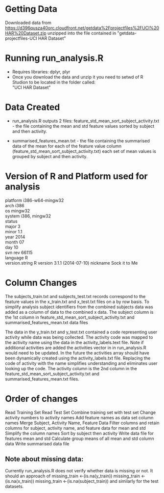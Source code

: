 Getting Data
============
Downloaded data from https://d396qusza40orc.cloudfront.net/getdata%2Fprojectfiles%2FUCI%20HAR%20Dataset.zip
unzipped into the file contained in "getdata-projectfiles-UCI HAR Dataset"

Running run_analysis.R
======================
* Requires libraries: dplyr, plyr
* Once you download the data and unzip it you need to setwd of R Studion to be located in the folder called:  
"UCI HAR Dataset"

Data Created
============
* run_analysis.R outputs 2 files:
feature_std_mean_sort_subject_activity.txt - the file containing the mean and std feature values sorted by subject and then activity.

* summarised_features_mean.txt - the file containing the summarised data of the mean for each of the feature value column (feature_std_mean_sort_subject_activity.txt) each set of mean values is grouped by subject and then activity.

Version of R and Platform used for  analysis
=====================================
platform       i386-w64-mingw32            
arch           i386                        
os             mingw32                     
system         i386, mingw32               
status                                     
major          3                           
minor          1.1                         
year           2014                        
month          07                          
day            10                          
svn rev        66115                       
language       R                           
version.string R version 3.1.1 (2014-07-10)
nickname       Sock it to Me               

Column Changes
==============
The subjects_train.txt and subjects_test.txt records correspond to the feature values in the x_train.txt and x_test.txt files on a by row basis.  To simplify analysis subject identifiers from the combined subjects data was added as a column of data to the combined x data. The subject column is the 1st column in feature_std_mean_sort_subject_activity.txt and summarised_features_mean.txt data files

The data in the y_train.txt and y_test.txt contained a code representing user activity while data was being collected.  The activity code was mapped to the activity name using the data in the activity_labels.text file.  Note if additional activities are added the activities vector in in run_analysis.R would need to be updated.  In the future the activities array should have been dynamically created using the activity_labels.txt file.  Replacing the code of activity with the name simplifies understanding and eliminates user looking up the code.  The activity column is the 2nd column in the feature_std_mean_sort_subject_activity.txt and summarised_features_mean.txt files.

Order of changes
================
Read Training Set
Read Test Set
Combine training set with test set
Change activity numbers to activity names
Add feature names as data set column names
Merge Subject, Activity Name, Feature Data
Filter columns and retain columns for subject, activity name, and feature data for mean and std
Simplify the column names
Sort by subject then activity
Write data file for features mean and std
Calculate group means of all mean and std column data
Write summarised data file 

Note about missing data:
------------------------
Currently run_analysis.R does not verify whether data is missing or not.  It should an approach of 
missing_train <-(is.na(y_train))
missing_train <-(is.na(x_train))
missing_train <-(is.na(subject_train))
and similarly for the test datasets.